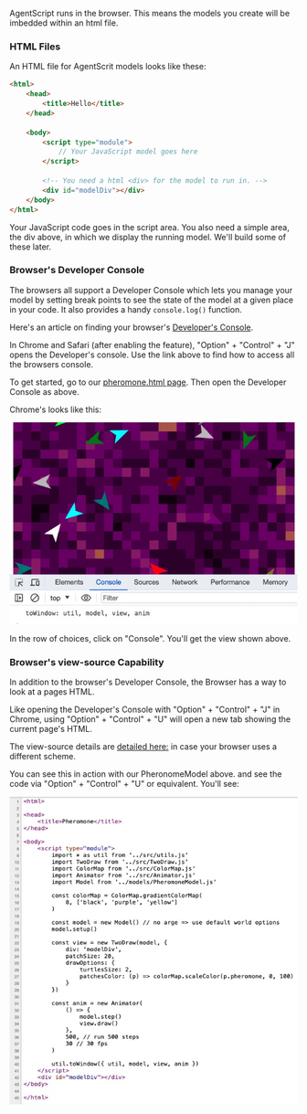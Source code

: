 AgentScript runs in the browser. This means the models you create will be imbedded within an html file.

### HTML Files

An HTML file for AgentScrit models looks like these:

```html
<html>
    <head>
        <title>Hello</title>
    </head>

    <body>
        <script type="module">
            // Your JavaScript model goes here
        </script>

        <!-- You need a html <div> for the model to run in. -->
        <div id="modelDiv"></div>
    </body>
</html>
```

Your JavaScript code goes in the script area. You also need a simple area, the div above, in which we display the running model. We'll build some of these later.

### Browser's Developer Console

The browsers all support a Developer Console which lets you manage your model by setting break points to see the state of the model at a given place in your code. It also provides a handy `console.log()` function.

Here's an article on finding your browser's [Developer's Console](https://balsamiq.com/support/faqs/browserconsole/).

In Chrome and Safari (after enabling the feature), "Option" + "Control" + "J" opens the Developer's console. Use the link above to find how to access all the browsers console.

To get started, go to our [pheromone.html page](https://code.agentscript.org/views2/pheromone.html). Then open the Developer Console as above.

Chrome's looks like this:

![Image](/config/cleantheme/static/DevConsole.jpg)

In the row of choices, click on "Console". You'll get the view shown above.

<!-- This is a bit like our [view-source capability](https://www.computerhope.com/issues/ch000746.htm).
Both are very useful in exploring and debugging.

In Chrome and Safari (after enabling the feature), "Option" + "Control" + "J" opens the Developer's console. -->

### Browser's view-source Capability

In addition to the browser's Developer Console, the Browser has a way to look at a pages HTML.

Like opening the Developer's Console with "Option" + "Control" + "J" in Chrome, using "Option" + "Control" + "U" will open a new tab showing the current page's HTML.

The view-source details are [detailed here:](https://www.computerhope.com/issues/ch000746.htm) in case your browser uses a different scheme.

You can see this in action with our PheronomeModel above. and see the code via "Option" + "Control" + "U" or equivalent. You'll see:

![Image](/config/cleantheme/static/ViewSource.jpg)

<!-- We'll be using the browser's [Developer's Console](https://balsamiq.com/support/faqs/browserconsole/).
This is a bit like our [view-source capability](https://www.computerhope.com/issues/ch000746.htm).
Both are very useful in exploring and debugging. -->

<!-- In Chrome and Safari (after enabling the feature), "Option" + "Control" + "J" opens the Developer's console. -->

<!-- To get started, go to our [pheromone.html page](https://code.agentscript.org/views2/pheromone.html).
Then open the Developer Console as above. -->

<!-- Chrome's looks like this:

![Image](/config/cleantheme/static/DevConsole.jpg)

In the row of choices, click on "Console". You'll get the view shown above -->
